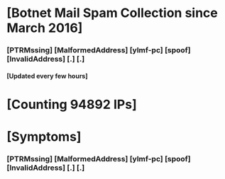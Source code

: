 # [Botnet Mail Spam Collection since March 2016]
### [PTRMssing] [MalformedAddress] [ylmf-pc] [spoof] [InvalidAddress] [.] [.]
#### [Updated every few hours]

# [Counting 94892 IPs]

# [Symptoms] 
###   [PTRMssing] [MalformedAddress] [ylmf-pc] [spoof] [InvalidAddress] [.] [.]
